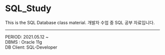 # SQL_Study
This is the SQL Database class material.
개발자 수업 중 SQL 공부 자료입니다.
___
PERIOD: 2021.05.12 ~   
DBMS : Oracle 11g   
DB Client: SQL-Developer   
